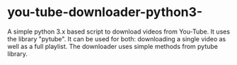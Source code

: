 # you-tube-downloader-python3-
A simple python 3.x based script to download videos from You-Tube.
It uses the library "pytube".
It can be used for both:  downloading a single video as well as a full playlist.
The downloader uses simple methods from pytube library.
